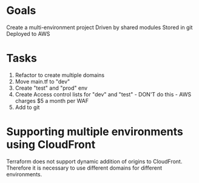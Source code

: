 # Goals
Create a multi-environment project 
Driven by shared modules
Stored in git
Deployed to AWS

# Tasks
1) Refactor to create multiple domains 
2) Move main.tf to "dev" 
3) Create "test" and "prod" env
4) Create Access control lists for "dev" and "test" - DON'T do this - AWS charges $5 a month per WAF
5) Add to git

# Supporting multiple environments using CloudFront
Terraform does not support dynamic addition of origins to CloudFront. Therefore it is necessary to use 
different domains for different environments.
